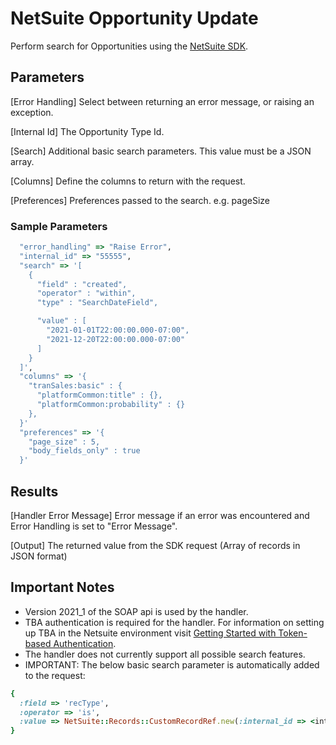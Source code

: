 # NetSuite Opportunity Update
Perform search for Opportunities using the [NetSuite SDK](https://github.com/NetSweet/netsuite).

## Parameters
[Error Handling]
  Select between returning an error message, or raising an exception.

[Internal Id]
  The Opportunity Type Id.

[Search]
  Additional basic search parameters.  This value must be a JSON array.  

[Columns]
  Define the columns to return with the request.

[Preferences]
  Preferences passed to the search. e.g. pageSize

### Sample Parameters
``` ruby
  "error_handling" => "Raise Error",
  "internal_id" => "55555",
  "search" => '[
    {
      "field" : "created",
      "operator" : "within",
      "type" : "SearchDateField",

      "value" : [
        "2021-01-01T22:00:00.000-07:00",
        "2021-12-20T22:00:00.000-07:00"
      ]
    }
  ]',
  "columns" => '{
    "tranSales:basic" : {
      "platformCommon:title" : {},
      "platformCommon:probability" : {}
    },
  }'
  "preferences" => '{
    "page_size" : 5,
    "body_fields_only" : true
  }'
``` 

## Results
[Handler Error Message]
  Error message if an error was encountered and Error Handling is set to "Error Message".
  
[Output]
    The returned value from the SDK request (Array of records in JSON format)

## Important Notes
* Version 2021_1 of the SOAP api is used by the handler.
* TBA authentication is required for the handler.  For information on setting up TBA in the Netsuite environment visit [Getting Started with Token-based Authentication](https://docs.oracle.com/en/cloud/saas/netsuite/ns-online-help/section_4247337262.html).
* The handler does not currently support all possible search features.
* IMPORTANT: The below basic search parameter is automatically added to the request:
``` ruby
{
  :field => 'recType',
  :operator => 'is',
  :value => NetSuite::Records::CustomRecordRef.new(:internal_id => <internal id parameter value>),
}
```